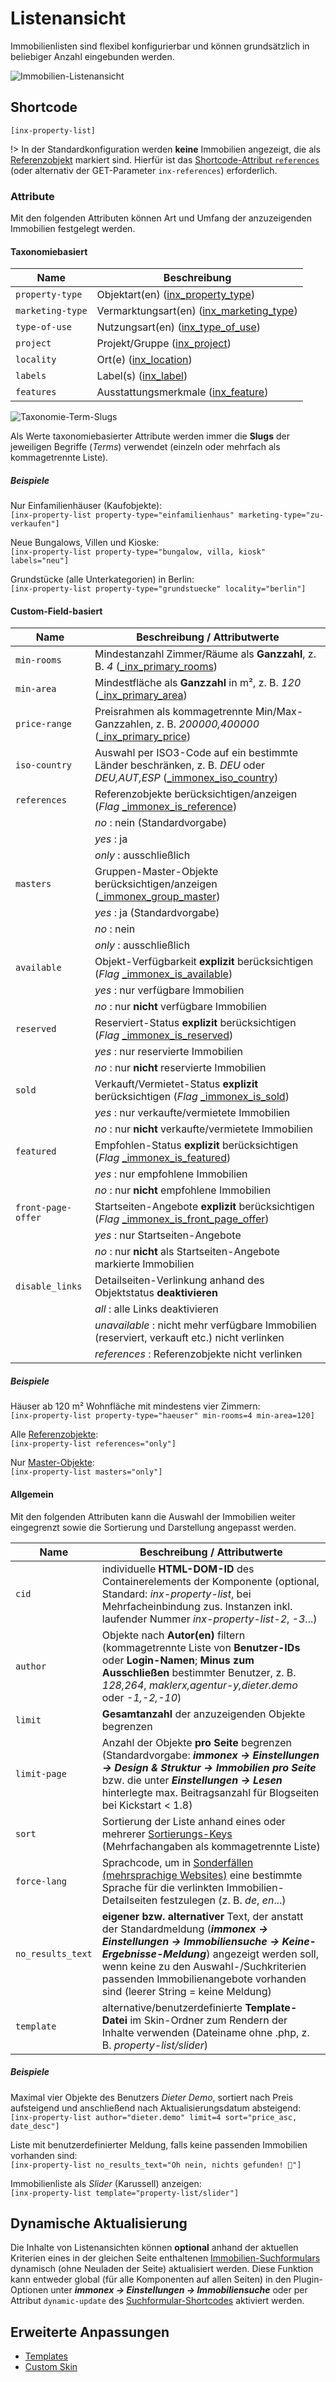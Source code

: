 # Listenansicht

Immobilienlisten sind flexibel konfigurierbar und können grundsätzlich in beliebiger Anzahl eingebunden werden.

![Immobilien-Listenansicht](../assets/scst-list-view-1.jpg)

## Shortcode

`[inx-property-list]`

!> In der Standardkonfiguration werden **keine** Immobilien angezeigt, die als [Referenzobjekt](/referenzen-status-flags) markiert sind. Hierfür ist das [Shortcode-Attribut `references`](#custom-field-basiert) (oder alternativ der GET-Parameter `inx-references`) erforderlich.

### Attribute

Mit den folgenden Attributen können Art und Umfang der anzuzeigenden Immobilien festgelegt werden.

#### Taxonomiebasiert

| Name | Beschreibung |
| ---- | ------------ |
| `property-type` | Objektart(en) ([inx_property_type](/beitragsarten-taxonomien)) |
| `marketing-type` | Vermarktungsart(en) ([inx_marketing_type](/beitragsarten-taxonomien)) |
| `type-of-use` | Nutzungsart(en) ([inx_type_of_use](/beitragsarten-taxonomien)) |
| `project` | Projekt/Gruppe ([inx_project](/beitragsarten-taxonomien)) |
| `locality` | Ort(e) ([inx_location](/beitragsarten-taxonomien)) |
| `labels` | Label(s) ([inx_label](/beitragsarten-taxonomien)) |
| `features` | Ausstattungsmerkmale ([inx_feature](/beitragsarten-taxonomien)) |

![Taxonomie-Term-Slugs](../assets/scst-tax-term-slugs.gif)

Als Werte taxonomiebasierter Attribute werden immer die **Slugs** der jeweiligen Begriffe (*Terms*) verwendet (einzeln oder mehrfach als kommagetrennte Liste).

##### Beispiele

Nur Einfamilienhäuser (Kaufobjekte):\
`[inx-property-list property-type="einfamilienhaus" marketing-type="zu-verkaufen"]`

Neue Bungalows, Villen und Kioske:\
`[inx-property-list property-type="bungalow, villa, kiosk" labels="neu"]`

Grundstücke (alle Unterkategorien) in Berlin:\
`[inx-property-list property-type="grundstuecke" locality="berlin"]`

#### Custom-Field-basiert

| Name | Beschreibung / Attributwerte |
| ---- | ----------------------------- |
| `min-rooms` | Mindestanzahl Zimmer/Räume als **Ganzzahl**, z. B. *4* ([\_inx_primary_rooms](/beitragsarten-taxonomien#custom-fields)) |
| `min-area` | Mindestfläche als **Ganzzahl** in m², z. B. *120* ([\_inx_primary_area](/beitragsarten-taxonomien#custom-fields)) |
| `price-range` | Preisrahmen als kommagetrennte Min/Max-Ganzzahlen, z. B. *200000,400000* ([\_inx_primary_price](/beitragsarten-taxonomien#custom-fields)) |
| `iso-country` | Auswahl per ISO3-Code auf ein bestimmte Länder beschränken, z. B. *DEU* oder *DEU,AUT,ESP* ([\_immonex_iso_country](/beitragsarten-taxonomien#custom-fields)) |
| `references` | Referenzobjekte berücksichtigen/anzeigen (*Flag* [\_immonex_is_reference](/beitragsarten-taxonomien#custom-fields)) |
| | *no* : nein (Standardvorgabe) |
| | *yes* : ja |
| | *only* : ausschließlich |
| `masters` | Gruppen-Master-Objekte berücksichtigen/anzeigen ([\_immonex_group_master](/beitragsarten-taxonomien#custom-fields)) |
| | *yes* : ja (Standardvorgabe) |
| | *no* : nein |
| | *only* : ausschließlich |
| `available` | Objekt-Verfügbarkeit **explizit** berücksichtigen (*Flag* [\_immonex_is_available](/beitragsarten-taxonomien#custom-fields)) |
| | *yes* : nur verfügbare Immobilien |
| | *no* : nur **nicht** verfügbare Immobilien |
| `reserved` | Reserviert-Status **explizit** berücksichtigen (*Flag* [\_immonex_is_reserved](/beitragsarten-taxonomien#custom-fields)) |
| | *yes* : nur reservierte Immobilien |
| | *no* : nur **nicht** reservierte Immobilien |
| `sold` | Verkauft/Vermietet-Status **explizit** berücksichtigen (*Flag* [\_immonex_is_sold](/beitragsarten-taxonomien#custom-fields)) |
| | *yes* : nur verkaufte/vermietete Immobilien |
| | *no* : nur **nicht** verkaufte/vermietete Immobilien |
| `featured` | Empfohlen-Status **explizit** berücksichtigen (*Flag* [\_immonex_is_featured](/beitragsarten-taxonomien#custom-fields)) |
| | *yes* : nur empfohlene Immobilien |
| | *no* : nur **nicht** empfohlene Immobilien |
| `front-page-offer` | Startseiten-Angebote **explizit** berücksichtigen (*Flag* [\_immonex_is_front_page_offer](/beitragsarten-taxonomien#custom-fields)) |
| | *yes* : nur Startseiten-Angebote |
| | *no* : nur **nicht** als Startseiten-Angebote markierte Immobilien |
| `disable_links` | Detailseiten-Verlinkung anhand des Objektstatus **deaktivieren** |
| | *all* : alle Links deaktivieren |
| | *unavailable* : nicht mehr verfügbare Immobilien (reserviert, verkauft etc.) nicht verlinken |
| | *references* : Referenzobjekte nicht verlinken |

##### Beispiele

Häuser ab 120 m² Wohnfläche mit mindestens vier Zimmern:\
`[inx-property-list property-type="haeuser" min-rooms=4 min-area=120]`

Alle [Referenzobjekte](/referenzen-status-flags):\
`[inx-property-list references="only"]`

Nur [Master-Objekte](/referenzen-status-flags#master-objekte):\
`[inx-property-list masters="only"]`

#### Allgemein

Mit den folgenden Attributen kann die Auswahl der Immobilien weiter eingegrenzt sowie die Sortierung und Darstellung angepasst werden.

| Name | Beschreibung / Attributwerte |
| ---- | ---------------------------- |
| `cid` | individuelle **HTML-DOM-ID** des Containerelements der Komponente (optional, Standard: *inx-property-list*, bei Mehrfacheinbindung zus. Instanzen inkl. laufender Nummer *inx-property-list-2*, *-3*...) |
| `author` | Objekte nach **Autor(en)** filtern (kommagetrennte Liste von **Benutzer-IDs** oder **Login-Namen**; **Minus zum Ausschließen** bestimmter Benutzer, z. B. *128,264*, *maklerx,agentur-y,dieter.demo* oder *-1,-2,-10*) |
| `limit` | **Gesamtanzahl** der anzuzeigenden Objekte begrenzen |
| `limit-page` | Anzahl der Objekte **pro Seite** begrenzen (Standardvorgabe: ***immonex → Einstellungen → Design & Struktur → Immobilien pro Seite***  bzw. die unter ***Einstellungen → Lesen*** hinterlegte max. Beitragsanzahl für Blogseiten bei Kickstart < 1.8) |
| `sort` | Sortierung der Liste anhand eines oder mehrerer [Sortierungs-Keys](sortierung#standard-optionen) (Mehrfachangaben als kommagetrennte Liste) |
| `force-lang` | Sprachcode, um in [Sonderfällen (mehrsprachige Websites)](/anpassung-erweiterung/uebersetzung-mehrsprachigkeit#sonderfälle) eine bestimmte Sprache für die verlinkten Immobilien-Detailseiten festzulegen (z. B. *de*, *en*...) |
| `no_results_text` | **eigener bzw. alternativer** Text, der anstatt der Standardmeldung (***immonex → Einstellungen → Immobiliensuche → Keine-Ergebnisse-Meldung***) angezeigt werden soll, wenn keine zu den Auswahl-/Suchkriterien passenden Immobilienangebote vorhanden sind (leerer String = keine Meldung) |
| `template` | alternative/benutzerdefinierte **Template-Datei** im Skin-Ordner zum Rendern der Inhalte verwenden (Dateiname ohne .php, z. B. *property-list/slider*) |

##### Beispiele

Maximal vier Objekte des Benutzers *Dieter Demo*, sortiert nach Preis aufsteigend und anschließend nach Aktualisierungsdatum absteigend:\
`[inx-property-list author="dieter.demo" limit=4 sort="price_asc, date_desc"]`

Liste mit benutzerdefinierter Meldung, falls keine passenden Immobilien vorhanden sind:\
`[inx-property-list no_results_text="Oh nein, nichts gefunden! 🤬"]`

Immobilienliste als *Slider* (Karussell) anzeigen:\
`[inx-property-list template="property-list/slider"]`

## Dynamische Aktualisierung

Die Inhalte von Listenansichten können **optional** anhand der aktuellen Kriterien eines in der gleichen Seite enthaltenen [Immobilien-Suchformulars](suchformular) dynamisch (ohne Neuladen der Seite) aktualisiert werden. Diese Funktion kann entweder global (für alle Komponenten auf allen Seiten) in den Plugin-Optionen unter ***immonex → Einstellungen → Immobiliensuche*** oder per Attribut `dynamic-update` des [Suchformular-Shortcodes](suchformular#dynamische-listen-amp-karten) aktiviert werden.

## Erweiterte Anpassungen

- [Templates](/anpassung-erweiterung/skins#partiell)
- [Custom Skin](/anpassung-erweiterung/standard-skin#archiv-amp-listenansicht)
